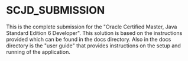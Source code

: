 # SCJD_SUBMISSION
This is the complete submission for the "Oracle Certified Master, Java Standard Edition 6 Developer". This solution is based on the instructions provided which can be found in the docs directory. Also in the docs directory is the "user guide" that provides instructions on the setup and running of the application.
